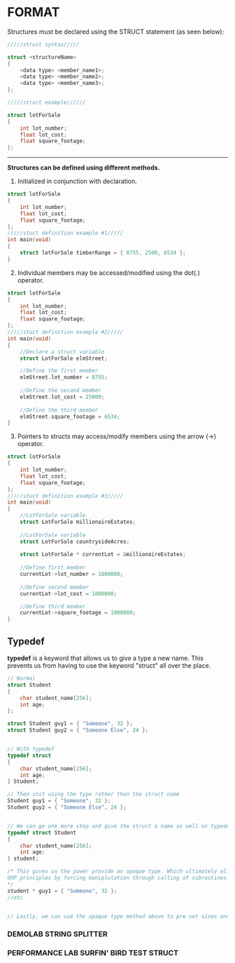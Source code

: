 # FORMAT

Structures must be declared using the STRUCT statement (as seen below):

```c
/////struct syntax/////

struct <structureName>
{
    <data type> <member_name1>;
    <data type> <member_name2>;
    <data type> <member_name3>;
};

/////struct example//////

struct lotForSale
{
    int lot_number;
    float lot_cost;
    float square_footage;
};
```
---

**Structures can be defined using different methods.**

1. Initialized in conjunction with declaration.
```c
struct lotForSale
{
    int lot_number;
    float lot_cost;
    float square_footage;
};
/////stuct definition example #1/////
int main(void)
{
    struct lotForSale timberRange = { 8755, 2500, 6534 };
}
```
2. Individual members may be accessed/modified using the dot(.) operator.
```c
struct lotForSale
{
    int lot_number;
    float lot_cost;
    float square_footage;
};
/////stuct definition example #2/////
int main(void)
{
    //Declare a struct variable
    struct LotForSale elmStreet;

    //Define the first member
    elmStreet.lot_number = 8755;
    
    //Define the second member
    elmStreet.lot_cost = 25000;
    
    //Define the third member
    elmStreet.square_footage = 6534;
}
```
3. Pointers to structs may access/modify members using the arrow (->) operator.
```c
struct lotForSale
{
    int lot_number;
    float lot_cost;
    float square_footage;
};
/////stuct definition example #3/////
int main(void)
{
    //LotForSale variable
    struct LotForSale millionaireEstates;
    
    //LotForSale variable
    struct LotForSale countrysideAcres;
    
    struct LotForSale * currentLot = &millionaireEstates;
    
    //Define first member
    currentLot->lot_number = 1000000;
    
    //Define second member
    currentLot->lot_cost = 1000000;

    //Define third member
    currentLot->square_footage = 1000000; 
}
```

## Typedef

**typedef** is a keyword that allows us to give a type a new name. This prevents us from having to use the keyword "struct" all over the place. 

```c
// Normal
struct Student
{
    char student_name[256];
    int age;
};

struct Student guy1 = { "Someone", 32 };
struct Student guy2 = { "Someone Else", 24 };


// With typedef 
typedef struct
{
    char student_name[256];
    int age;
} Student;

// Then init using the type rather than the struct name
Student guy1 = { "Someone", 32 };
Student guy2 = { "Someone Else", 24 };


// We can go one more step and give the struct a name as well on typedef
typedef struct Student
{
    char student_name[256];
    int age;
} student;

/* This gives us the power provide an opaque type. Which ultimately allows for data hiding and other 
OOP principles by forcing maniplulation through calling of subroutines. This will make more sense in C++. 
*/
student * guy1 = { "Someone", 32 };
//etc


// Lastly, we can use the opaque type method above to pre set sizes and act on the nodes individually. This will be displayed in the demonstration lab for linked lists

```

### DEMOLAB STRING SPLITTER

### PERFORMANCE LAB SURFIN' BIRD TEST STRUCT
